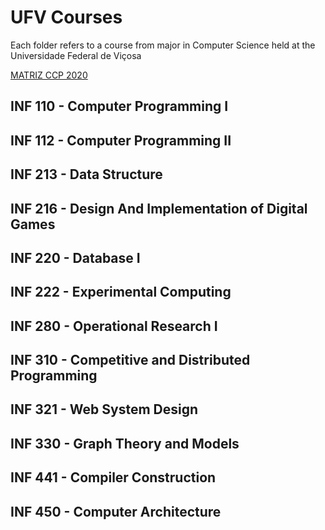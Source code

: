 # UFV Courses

Each folder refers to a course from major in Computer Science held at the Universidade Federal de Viçosa

[MATRIZ CCP 2020](https://drive.google.com/drive/folders/1DXESFHZ6NCQtPm_QjUdNhkBJFgtZDu8M)

## INF 110 - Computer Programming I

## INF 112 - Computer Programming II

## INF 213 - Data Structure

## INF 216 - Design And Implementation of Digital Games

## INF 220 - Database I

## INF 222 - Experimental Computing

## INF 280 - Operational Research I

## INF 310 - Competitive and Distributed Programming

## INF 321 - Web System Design

## INF 330 - Graph Theory and Models

## INF 441 - Compiler Construction

## INF 450 - Computer Architecture

